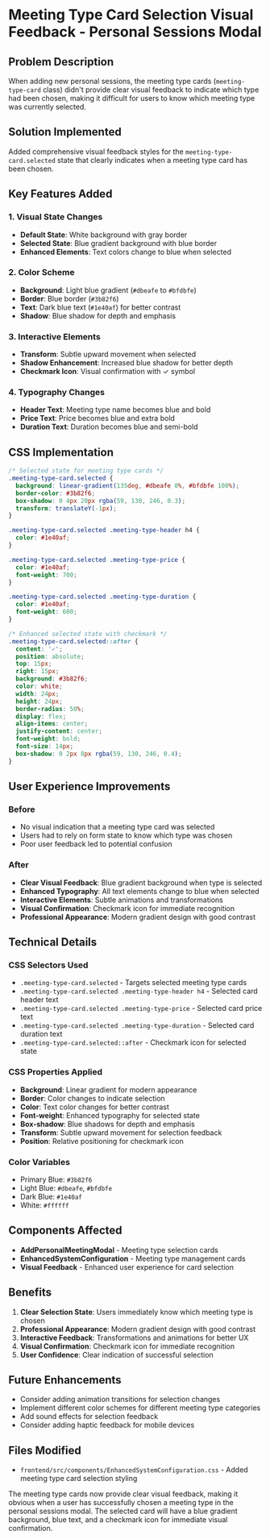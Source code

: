 # Meeting Type Card Selection Visual Feedback - Personal Sessions Modal

## Problem Description
When adding new personal sessions, the meeting type cards (`meeting-type-card` class) didn't provide clear visual feedback to indicate which type had been chosen, making it difficult for users to know which meeting type was currently selected.

## Solution Implemented
Added comprehensive visual feedback styles for the `meeting-type-card.selected` state that clearly indicates when a meeting type card has been chosen.

## Key Features Added

### 1. **Visual State Changes**
- **Default State**: White background with gray border
- **Selected State**: Blue gradient background with blue border
- **Enhanced Elements**: Text colors change to blue when selected

### 2. **Color Scheme**
- **Background**: Light blue gradient (`#dbeafe` to `#bfdbfe`)
- **Border**: Blue border (`#3b82f6`)
- **Text**: Dark blue text (`#1e40af`) for better contrast
- **Shadow**: Blue shadow for depth and emphasis

### 3. **Interactive Elements**
- **Transform**: Subtle upward movement when selected
- **Shadow Enhancement**: Increased blue shadow for better depth
- **Checkmark Icon**: Visual confirmation with ✓ symbol

### 4. **Typography Changes**
- **Header Text**: Meeting type name becomes blue and bold
- **Price Text**: Price becomes blue and extra bold
- **Duration Text**: Duration becomes blue and semi-bold

## CSS Implementation

```css
/* Selected state for meeting type cards */
.meeting-type-card.selected {
  background: linear-gradient(135deg, #dbeafe 0%, #bfdbfe 100%);
  border-color: #3b82f6;
  box-shadow: 0 4px 20px rgba(59, 130, 246, 0.3);
  transform: translateY(-1px);
}

.meeting-type-card.selected .meeting-type-header h4 {
  color: #1e40af;
}

.meeting-type-card.selected .meeting-type-price {
  color: #1e40af;
  font-weight: 700;
}

.meeting-type-card.selected .meeting-type-duration {
  color: #1e40af;
  font-weight: 600;
}

/* Enhanced selected state with checkmark */
.meeting-type-card.selected::after {
  content: '✓';
  position: absolute;
  top: 15px;
  right: 15px;
  background: #3b82f6;
  color: white;
  width: 24px;
  height: 24px;
  border-radius: 50%;
  display: flex;
  align-items: center;
  justify-content: center;
  font-weight: bold;
  font-size: 14px;
  box-shadow: 0 2px 8px rgba(59, 130, 246, 0.4);
}
```

## User Experience Improvements

### **Before**
- No visual indication that a meeting type card was selected
- Users had to rely on form state to know which type was chosen
- Poor user feedback led to potential confusion

### **After**
- **Clear Visual Feedback**: Blue gradient background when type is selected
- **Enhanced Typography**: All text elements change to blue when selected
- **Interactive Elements**: Subtle animations and transformations
- **Visual Confirmation**: Checkmark icon for immediate recognition
- **Professional Appearance**: Modern gradient design with good contrast

## Technical Details

### **CSS Selectors Used**
- `.meeting-type-card.selected` - Targets selected meeting type cards
- `.meeting-type-card.selected .meeting-type-header h4` - Selected card header text
- `.meeting-type-card.selected .meeting-type-price` - Selected card price text
- `.meeting-type-card.selected .meeting-type-duration` - Selected card duration text
- `.meeting-type-card.selected::after` - Checkmark icon for selected state

### **CSS Properties Applied**
- **Background**: Linear gradient for modern appearance
- **Border**: Color changes to indicate selection
- **Color**: Text color changes for better contrast
- **Font-weight**: Enhanced typography for selected state
- **Box-shadow**: Blue shadows for depth and emphasis
- **Transform**: Subtle upward movement for selection feedback
- **Position**: Relative positioning for checkmark icon

### **Color Variables**
- Primary Blue: `#3b82f6`
- Light Blue: `#dbeafe`, `#bfdbfe`
- Dark Blue: `#1e40af`
- White: `#ffffff`

## Components Affected

- **AddPersonalMeetingModal** - Meeting type selection cards
- **EnhancedSystemConfiguration** - Meeting type management cards
- **Visual Feedback** - Enhanced user experience for card selection

## Benefits

1. **Clear Selection State**: Users immediately know which meeting type is chosen
2. **Professional Appearance**: Modern gradient design with good contrast
3. **Interactive Feedback**: Transformations and animations for better UX
4. **Visual Confirmation**: Checkmark icon for immediate recognition
5. **User Confidence**: Clear indication of successful selection

## Future Enhancements

- Consider adding animation transitions for selection changes
- Implement different color schemes for different meeting type categories
- Add sound effects for selection feedback
- Consider adding haptic feedback for mobile devices

## Files Modified

- `frontend/src/components/EnhancedSystemConfiguration.css` - Added meeting type card selection styling

The meeting type cards now provide clear visual feedback, making it obvious when a user has successfully chosen a meeting type in the personal sessions modal. The selected card will have a blue gradient background, blue text, and a checkmark icon for immediate visual confirmation.
